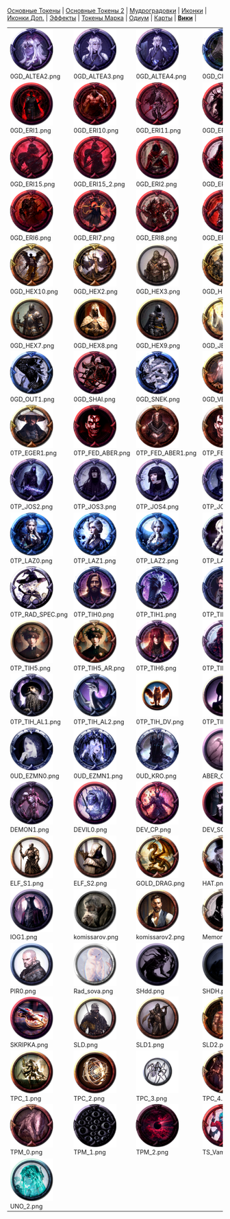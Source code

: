 [Основные Токены](https://github.com/CatacombNoop/ktms-tokens/blob/main/images_main/README.md) |
[Основные Токены 2](https://github.com/CatacombNoop/ktms-tokens/blob/main/images_main2/README.md) |
[Мудроградовки](https://github.com/CatacombNoop/ktms-tokens/blob/main/images_mudrog/README.md) |
[Иконки](https://github.com/CatacombNoop/ktms-tokens/blob/main/images_icons/README.md) |
[Иконки Доп.](https://github.com/CatacombNoop/ktms-tokens/blob/main/images_icons2/README.md) |
[Эффекты](https://github.com/CatacombNoop/ktms-tokens/blob/main/images_sfx/README.md) |
[Токены Марка](https://github.com/CatacombNoop/ktms-tokens/blob/main/images_mark/README.md) |
[Одиум](https://github.com/CatacombNoop/ktms-tokens/blob/main/images_odium/README.md) |
[Карты](https://github.com/CatacombNoop/ktms-tokens/blob/main/images_maps/README.md) |
[**Вики**](https://github.com/CatacombNoop/ktms-tokens/wiki) |
<table><tr>
<tr>
<td valign="bottom">
<img src="./0GD_ALTEA2.png" width="100" height="100"><br>
0GD_ALTEA2.png
</td>

<td valign="bottom">
<img src="./0GD_ALTEA3.png" width="100" height="100"><br>
0GD_ALTEA3.png
</td>

<td valign="bottom">
<img src="./0GD_ALTEA4.png" width="100" height="100"><br>
0GD_ALTEA4.png
</td>

<td valign="bottom">
<img src="./0GD_CHR0.png" width="100" height="100"><br>
0GD_CHR0.png
</td>

<td valign="bottom">
<img src="./0GD_DREAD.png" width="100" height="100"><br>
0GD_DREAD.png
</td>

<td valign="bottom">
<img src="./0GD_ERI0.png" width="100" height="100"><br>
0GD_ERI0.png
</td>

</tr>
<tr>
<td valign="bottom">
<img src="./0GD_ERI1.png" width="100" height="100"><br>
0GD_ERI1.png
</td>

<td valign="bottom">
<img src="./0GD_ERI10.png" width="100" height="100"><br>
0GD_ERI10.png
</td>

<td valign="bottom">
<img src="./0GD_ERI11.png" width="100" height="100"><br>
0GD_ERI11.png
</td>

<td valign="bottom">
<img src="./0GD_ERI12.png" width="100" height="100"><br>
0GD_ERI12.png
</td>

<td valign="bottom">
<img src="./0GD_ERI13.png" width="100" height="100"><br>
0GD_ERI13.png
</td>

<td valign="bottom">
<img src="./0GD_ERI14.png" width="100" height="100"><br>
0GD_ERI14.png
</td>

</tr>
<tr>
<td valign="bottom">
<img src="./0GD_ERI15.png" width="100" height="100"><br>
0GD_ERI15.png
</td>

<td valign="bottom">
<img src="./0GD_ERI15_2.png" width="100" height="100"><br>
0GD_ERI15_2.png
</td>

<td valign="bottom">
<img src="./0GD_ERI2.png" width="100" height="100"><br>
0GD_ERI2.png
</td>

<td valign="bottom">
<img src="./0GD_ERI3.png" width="100" height="100"><br>
0GD_ERI3.png
</td>

<td valign="bottom">
<img src="./0GD_ERI4.png" width="100" height="100"><br>
0GD_ERI4.png
</td>

<td valign="bottom">
<img src="./0GD_ERI5.png" width="100" height="100"><br>
0GD_ERI5.png
</td>

</tr>
<tr>
<td valign="bottom">
<img src="./0GD_ERI6.png" width="100" height="100"><br>
0GD_ERI6.png
</td>

<td valign="bottom">
<img src="./0GD_ERI7.png" width="100" height="100"><br>
0GD_ERI7.png
</td>

<td valign="bottom">
<img src="./0GD_ERI8.png" width="100" height="100"><br>
0GD_ERI8.png
</td>

<td valign="bottom">
<img src="./0GD_ERI9.png" width="100" height="100"><br>
0GD_ERI9.png
</td>

<td valign="bottom">
<img src="./0GD_HEX0.png" width="100" height="100"><br>
0GD_HEX0.png
</td>

<td valign="bottom">
<img src="./0GD_HEX1.png" width="100" height="100"><br>
0GD_HEX1.png
</td>

</tr>
<tr>
<td valign="bottom">
<img src="./0GD_HEX10.png" width="100" height="100"><br>
0GD_HEX10.png
</td>

<td valign="bottom">
<img src="./0GD_HEX2.png" width="100" height="100"><br>
0GD_HEX2.png
</td>

<td valign="bottom">
<img src="./0GD_HEX3.png" width="100" height="100"><br>
0GD_HEX3.png
</td>

<td valign="bottom">
<img src="./0GD_HEX4.png" width="100" height="100"><br>
0GD_HEX4.png
</td>

<td valign="bottom">
<img src="./0GD_HEX5.png" width="100" height="100"><br>
0GD_HEX5.png
</td>

<td valign="bottom">
<img src="./0GD_HEX6.png" width="100" height="100"><br>
0GD_HEX6.png
</td>

</tr>
<tr>
<td valign="bottom">
<img src="./0GD_HEX7.png" width="100" height="100"><br>
0GD_HEX7.png
</td>

<td valign="bottom">
<img src="./0GD_HEX8.png" width="100" height="100"><br>
0GD_HEX8.png
</td>

<td valign="bottom">
<img src="./0GD_HEX9.png" width="100" height="100"><br>
0GD_HEX9.png
</td>

<td valign="bottom">
<img src="./0GD_JES.png" width="100" height="100"><br>
0GD_JES.png
</td>

<td valign="bottom">
<img src="./0GD_KRL.png" width="100" height="100"><br>
0GD_KRL.png
</td>

<td valign="bottom">
<img src="./0GD_OUT.png" width="100" height="100"><br>
0GD_OUT.png
</td>

</tr>
<tr>
<td valign="bottom">
<img src="./0GD_OUT1.png" width="100" height="100"><br>
0GD_OUT1.png
</td>

<td valign="bottom">
<img src="./0GD_SHAI.png" width="100" height="100"><br>
0GD_SHAI.png
</td>

<td valign="bottom">
<img src="./0GD_SNEK.png" width="100" height="100"><br>
0GD_SNEK.png
</td>

<td valign="bottom">
<img src="./0GD_VELS.png" width="100" height="100"><br>
0GD_VELS.png
</td>

<td valign="bottom">
<img src="./0TP_BLIGHT.png" width="100" height="100"><br>
0TP_BLIGHT.png
</td>

<td valign="bottom">
<img src="./0TP_EGER.png" width="100" height="100"><br>
0TP_EGER.png
</td>

</tr>
<tr>
<td valign="bottom">
<img src="./0TP_EGER1.png" width="100" height="100"><br>
0TP_EGER1.png
</td>

<td valign="bottom">
<img src="./0TP_FED_ABER.png" width="100" height="100"><br>
0TP_FED_ABER.png
</td>

<td valign="bottom">
<img src="./0TP_FED_ABER1.png" width="100" height="100"><br>
0TP_FED_ABER1.png
</td>

<td valign="bottom">
<img src="./0TP_FED_ABER2.png" width="100" height="100"><br>
0TP_FED_ABER2.png
</td>

<td valign="bottom">
<img src="./0TP_JOS0.png" width="100" height="100"><br>
0TP_JOS0.png
</td>

<td valign="bottom">
<img src="./0TP_JOS1.png" width="100" height="100"><br>
0TP_JOS1.png
</td>

</tr>
<tr>
<td valign="bottom">
<img src="./0TP_JOS2.png" width="100" height="100"><br>
0TP_JOS2.png
</td>

<td valign="bottom">
<img src="./0TP_JOS3.png" width="100" height="100"><br>
0TP_JOS3.png
</td>

<td valign="bottom">
<img src="./0TP_JOS4.png" width="100" height="100"><br>
0TP_JOS4.png
</td>

<td valign="bottom">
<img src="./0TP_JOS5.png" width="100" height="100"><br>
0TP_JOS5.png
</td>

<td valign="bottom">
<img src="./0TP_JS0.png" width="100" height="100"><br>
0TP_JS0.png
</td>

<td valign="bottom">
<img src="./0TP_JS1.png" width="100" height="100"><br>
0TP_JS1.png
</td>

</tr>
<tr>
<td valign="bottom">
<img src="./0TP_LAZ0.png" width="100" height="100"><br>
0TP_LAZ0.png
</td>

<td valign="bottom">
<img src="./0TP_LAZ1.png" width="100" height="100"><br>
0TP_LAZ1.png
</td>

<td valign="bottom">
<img src="./0TP_LAZ2.png" width="100" height="100"><br>
0TP_LAZ2.png
</td>

<td valign="bottom">
<img src="./0TP_LAZ_S.png" width="100" height="100"><br>
0TP_LAZ_S.png
</td>

<td valign="bottom">
<img src="./0TP_RAD_N.png" width="100" height="100"><br>
0TP_RAD_N.png
</td>

<td valign="bottom">
<img src="./0TP_RAD_NMSK.png" width="100" height="100"><br>
0TP_RAD_NMSK.png
</td>

</tr>
<tr>
<td valign="bottom">
<img src="./0TP_RAD_SPEC.png" width="100" height="100"><br>
0TP_RAD_SPEC.png
</td>

<td valign="bottom">
<img src="./0TP_TIH0.png" width="100" height="100"><br>
0TP_TIH0.png
</td>

<td valign="bottom">
<img src="./0TP_TIH1.png" width="100" height="100"><br>
0TP_TIH1.png
</td>

<td valign="bottom">
<img src="./0TP_TIH2.png" width="100" height="100"><br>
0TP_TIH2.png
</td>

<td valign="bottom">
<img src="./0TP_TIH3.png" width="100" height="100"><br>
0TP_TIH3.png
</td>

<td valign="bottom">
<img src="./0TP_TIH4.png" width="100" height="100"><br>
0TP_TIH4.png
</td>

</tr>
<tr>
<td valign="bottom">
<img src="./0TP_TIH5.png" width="100" height="100"><br>
0TP_TIH5.png
</td>

<td valign="bottom">
<img src="./0TP_TIH5_AR.png" width="100" height="100"><br>
0TP_TIH5_AR.png
</td>

<td valign="bottom">
<img src="./0TP_TIH6.png" width="100" height="100"><br>
0TP_TIH6.png
</td>

<td valign="bottom">
<img src="./0TP_TIH7.png" width="100" height="100"><br>
0TP_TIH7.png
</td>

<td valign="bottom">
<img src="./0TP_TIH8.png" width="100" height="100"><br>
0TP_TIH8.png
</td>

<td valign="bottom">
<img src="./0TP_TIH_AL0.png" width="100" height="100"><br>
0TP_TIH_AL0.png
</td>

</tr>
<tr>
<td valign="bottom">
<img src="./0TP_TIH_AL1.png" width="100" height="100"><br>
0TP_TIH_AL1.png
</td>

<td valign="bottom">
<img src="./0TP_TIH_AL2.png" width="100" height="100"><br>
0TP_TIH_AL2.png
</td>

<td valign="bottom">
<img src="./0TP_TIH_DV.png" width="100" height="100"><br>
0TP_TIH_DV.png
</td>

<td valign="bottom">
<img src="./0TP_TIH_SG.png" width="100" height="100"><br>
0TP_TIH_SG.png
</td>

<td valign="bottom">
<img src="./0TP_TIH_SG2.png" width="100" height="100"><br>
0TP_TIH_SG2.png
</td>

<td valign="bottom">
<img src="./0UD_EZMN.png" width="100" height="100"><br>
0UD_EZMN.png
</td>

</tr>
<tr>
<td valign="bottom">
<img src="./0UD_EZMN0.png" width="100" height="100"><br>
0UD_EZMN0.png
</td>

<td valign="bottom">
<img src="./0UD_EZMN1.png" width="100" height="100"><br>
0UD_EZMN1.png
</td>

<td valign="bottom">
<img src="./0UD_KRO.png" width="100" height="100"><br>
0UD_KRO.png
</td>

<td valign="bottom">
<img src="./ABER_CR.png" width="100" height="100"><br>
ABER_CR.png
</td>

<td valign="bottom">
<img src="./ALEXEY.png" width="100" height="100"><br>
ALEXEY.png
</td>

<td valign="bottom">
<img src="./DEMON0.png" width="100" height="100"><br>
DEMON0.png
</td>

</tr>
<tr>
<td valign="bottom">
<img src="./DEMON1.png" width="100" height="100"><br>
DEMON1.png
</td>

<td valign="bottom">
<img src="./DEVIL0.png" width="100" height="100"><br>
DEVIL0.png
</td>

<td valign="bottom">
<img src="./DEV_CP.png" width="100" height="100"><br>
DEV_CP.png
</td>

<td valign="bottom">
<img src="./DEV_SC.png" width="100" height="100"><br>
DEV_SC.png
</td>

<td valign="bottom">
<img src="./DEV_SC2.png" width="100" height="100"><br>
DEV_SC2.png
</td>

<td valign="bottom">
<img src="./ELF_S0.png" width="100" height="100"><br>
ELF_S0.png
</td>

</tr>
<tr>
<td valign="bottom">
<img src="./ELF_S1.png" width="100" height="100"><br>
ELF_S1.png
</td>

<td valign="bottom">
<img src="./ELF_S2.png" width="100" height="100"><br>
ELF_S2.png
</td>

<td valign="bottom">
<img src="./GOLD_DRAG.png" width="100" height="100"><br>
GOLD_DRAG.png
</td>

<td valign="bottom">
<img src="./HAT.png" width="100" height="100"><br>
HAT.png
</td>

<td valign="bottom">
<img src="./HSS.png" width="100" height="100"><br>
HSS.png
</td>

<td valign="bottom">
<img src="./IOG0.png" width="100" height="100"><br>
IOG0.png
</td>

</tr>
<tr>
<td valign="bottom">
<img src="./IOG1.png" width="100" height="100"><br>
IOG1.png
</td>

<td valign="bottom">
<img src="./komissarov.png" width="100" height="100"><br>
komissarov.png
</td>

<td valign="bottom">
<img src="./komissarov2.png" width="100" height="100"><br>
komissarov2.png
</td>

<td valign="bottom">
<img src="./Memory0.png" width="100" height="100"><br>
Memory0.png
</td>

<td valign="bottom">
<img src="./Memory1.png" width="100" height="100"><br>
Memory1.png
</td>

<td valign="bottom">
<img src="./MTH.png" width="100" height="100"><br>
MTH.png
</td>

</tr>
<tr>
<td valign="bottom">
<img src="./PIR0.png" width="100" height="100"><br>
PIR0.png
</td>

<td valign="bottom">
<img src="./Rad_sova.png" width="100" height="100"><br>
Rad_sova.png
</td>

<td valign="bottom">
<img src="./SHdd.png" width="100" height="100"><br>
SHdd.png
</td>

<td valign="bottom">
<img src="./SHDH.png" width="100" height="100"><br>
SHDH.png
</td>

<td valign="bottom">
<img src="./SHDH2.png" width="100" height="100"><br>
SHDH2.png
</td>

<td valign="bottom">
<img src="./SHDH3.png" width="100" height="100"><br>
SHDH3.png
</td>

</tr>
<tr>
<td valign="bottom">
<img src="./SKRIPKA.png" width="100" height="100"><br>
SKRIPKA.png
</td>

<td valign="bottom">
<img src="./SLD.png" width="100" height="100"><br>
SLD.png
</td>

<td valign="bottom">
<img src="./SLD1.png" width="100" height="100"><br>
SLD1.png
</td>

<td valign="bottom">
<img src="./SLD2.png" width="100" height="100"><br>
SLD2.png
</td>

<td valign="bottom">
<img src="./SLD2_2.png" width="100" height="100"><br>
SLD2_2.png
</td>

<td valign="bottom">
<img src="./TPC_0.png" width="100" height="100"><br>
TPC_0.png
</td>

</tr>
<tr>
<td valign="bottom">
<img src="./TPC_1.png" width="100" height="100"><br>
TPC_1.png
</td>

<td valign="bottom">
<img src="./TPC_2.png" width="100" height="100"><br>
TPC_2.png
</td>

<td valign="bottom">
<img src="./TPC_3.png" width="100" height="100"><br>
TPC_3.png
</td>

<td valign="bottom">
<img src="./TPC_4.png" width="100" height="100"><br>
TPC_4.png
</td>

<td valign="bottom">
<img src="./TPC_5.png" width="100" height="100"><br>
TPC_5.png
</td>

<td valign="bottom">
<img src="./TPC_6.png" width="100" height="100"><br>
TPC_6.png
</td>

</tr>
<tr>
<td valign="bottom">
<img src="./TPM_0.png" width="100" height="100"><br>
TPM_0.png
</td>

<td valign="bottom">
<img src="./TPM_1.png" width="100" height="100"><br>
TPM_1.png
</td>

<td valign="bottom">
<img src="./TPM_2.png" width="100" height="100"><br>
TPM_2.png
</td>

<td valign="bottom">
<img src="./TS_Vamp.png" width="100" height="100"><br>
TS_Vamp.png
</td>

<td valign="bottom">
<img src="./UNO_0.png" width="100" height="100"><br>
UNO_0.png
</td>

<td valign="bottom">
<img src="./UNO_1.png" width="100" height="100"><br>
UNO_1.png
</td>

</tr>
<tr>
<td valign="bottom">
<img src="./UNO_2.png" width="100" height="100"><br>
UNO_2.png
</td>

</tr></table>